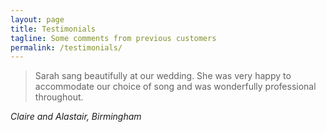 ```yaml
---
layout: page
title: Testimonials
tagline: Some comments from previous customers
permalink: /testimonials/
---
```

> Sarah sang beautifully at our wedding. She was very happy to accommodate our choice of song and was wonderfully professional throughout.

*Claire and Alastair, Birmingham*